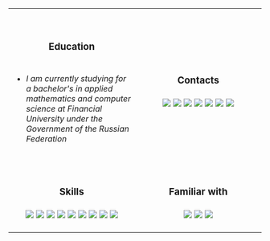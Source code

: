 <table width="100%"> 
  <tr>
   
  <td width="50%">

  <br><h3 align="center">Education<br><br></h3>
   * *I am currently studying for a bachelor's in applied mathematics and computer science at Financial University under the Government of the Russian Federation*


  </td>
    
  <td width="50%">

  <br><h3 align="center">Contacts<br><br>
  [![](https://img.shields.io/static/v1?label=&message=vk&color=black&style=for-the-badge&logo=VK)](https://vk.com/lildatascientist)
  [![](https://img.shields.io/static/v1?label=&message=telegram&color=black&style=for-the-badge&logo=telegram)](https://telegram.me/LilDataScientist)
  [![](https://img.shields.io/static/v1?label=&message=instagram&color=black&style=for-the-badge&logo=instagram)](https://www.instagram.com/lildatascientist)
  [![](https://img.shields.io/static/v1?label=&message=kaggle&color=black&style=for-the-badge&logo=kaggle)](https://www.kaggle.com/lildatascientist)
  [![](https://img.shields.io/static/v1?label=&message=stackoverflow&color=black&style=for-the-badge&logo=stackoverflow)](https://stackoverflow.com/users/11678336/lil-data-scientist?tab=profile)
  [![](https://img.shields.io/static/v1?label=&message=github&color=black&style=for-the-badge&logo=github)](https://github.com/LilDataScientist)
  ![](https://img.shields.io/static/v1?label=&message=jupyter&color=black&style=for-the-badge&logo=jupyter)
  </h3>
    
  </td>

    
</tr>
  
  <tr>
   
  <td width="50%">
    
  <br><h3 align="center">Skills<br><br>
  ![](https://img.shields.io/static/v1?label=&message=Python&color=black&style=for-the-badge&logo=Python)
  ![](https://img.shields.io/static/v1?label=&message=Node.JS&color=black&style=for-the-badge&logo=Node.JS)
  ![](https://img.shields.io/static/v1?label=&message=React&color=black&style=for-the-badge&logo=React)
  ![](https://img.shields.io/static/v1?label=&message=sklearn&color=black&style=for-the-badge&logo=scikitlearn)
  ![](https://img.shields.io/static/v1?label=&message=notion&color=black&style=for-the-badge&logo=notion)
  ![](https://img.shields.io/static/v1?label=&message=pycharm&color=black&style=for-the-badge&logo=pycharm)
  ![](https://img.shields.io/static/v1?label=&message=html&color=black&style=for-the-badge&logo=html5)
  ![](https://img.shields.io/static/v1?label=&message=css&color=black&style=for-the-badge&logo=css3)
  ![](https://img.shields.io/static/v1?label=&message=git&color=black&style=for-the-badge&logo=git)
  </h3>
    
  </td>
    
  <td width="50%">

  <br><h3 align="center">Familiar with<br><br>
  ![](https://img.shields.io/static/v1?label=&message=php&color=black&style=for-the-badge&logo=php)
  ![](https://img.shields.io/static/v1?label=&message=QT&color=black&style=for-the-badge&logo=QT)
  ![](https://img.shields.io/static/v1?label=&message=LaTeX&color=black&style=for-the-badge&logo=LaTeX)
  </h3>
  </td>
    

  
  </tr>
</table>

